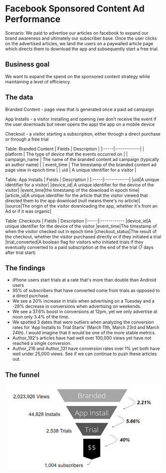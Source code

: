 # Facebook Sponsored Content Ad Performance 

Scenario: We paid to advertise our articles on facebook to expand our brand awareness and ultimately our subscriber base. Once the user clicks on the advertised articles, we land the users on a paywalled article page which directs them to download the app and subsequently start a free trial. 

## Business goal
We want to expand the spend on the sponsored content strategy while maintaining a level of efficiency. 

## The data
Branded Content - page view that is generated once  a paid ad campaign

App Installs - a visitor installing and opening (we don’t receive the event if the user downloads but never opens the app) the app on a mobile device

Checkout - a visitor starting a subscription, either through a direct purchase or through a free trial

Table: Branded Content
| Fields | Description |
|:-----|:------------|
| platform | The type of device that the events occurred on |
| campaign_name | The name of the branded content ad campaign (typically an author name) |
| event_time | The timestamp of the branded content ad page view in epoch time |
| uid | A unique identifier for a visitor |

Table: App Installs
| Fields | Description |
|:-----|:------------|
|uid|A unique identifier for a visitor|
|device_id| A unique identifier for the device of the visitor|
|event_time|the timestamp of the download in epoch time|
|article_id|A unique identifier for the article that the visitor viewed that directed them to the app download (null means there's no article)|
|source|The origin of the visitor downloading the app, whether it's from an Ad or if it was organic|

Table: Checkouts
| Fields | Description 
|:-----|:------------
|device_id|A unique identifier for the device of the visitor
|event_time|The timestamp of when the visitor checked out in epoch time
|checkout_status|The result of the checkout, whether the visitor purchased directly or if they initiated a trial
|trial_converted|A boolean flag for visitors who initiated trials if they eventually converted to a paid subscription at the end of the trial (7 days after trial start)

## The findings
* iPhone users start trials at a rate that's more than double than Android users
* 95% of subscribers that have converted come from trials as opposed to a direct purchase
* We see a 20% increase in trials when advertising on a Tuesday and a -28% decrease in conversions when advertising on weekends.
* We see a 37.6% boost in conversions at 12pm, yet we only advertise at noon only 3.4% of the time.
* We spotted 3 dates that were outliers when analyzing the conversion rates for 'App Installs to Trial Starts' (March 11th, March 23rd and March 24th). I would imagine that it would be one of the more stable metrics.
* Author_192's articles have had well over 100,000 views yet have not reached a single conversion.
* Author_216 and Author_131 have conversion rates over 1% yet both have well under 25,000 views. See if we can continue to push these articles out.

## The funnel
<img src="performance.png">
